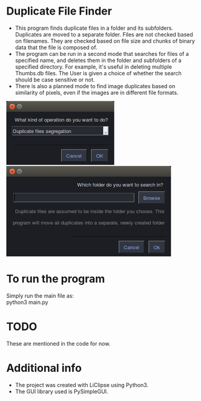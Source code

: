# Duplicate File Finder  
* This program finds duplicate files in a folder and its subfolders. Duplicates are moved to a separate folder. Files are not checked based on filenames. They are checked based on file size and chunks of binary data that the file is composed of.
* The program can be run in a second mode that searches for files of a specified name, and deletes them in the folder and subfolders of a specified directory. For example, it's useful in deleting multiple Thumbs.db files. The User is given a choice of whether the search should be case sensitive or not.
* There is also a planned mode to find image duplicates based on similarity of pixels, even if the images are in different file formats.
  
![Alt text](images/initialScreen.png?raw=true "Main menu")  
![Alt text](images/folderChoice.png?raw=true "Choosing the folder")  
  
# To run the program  
Simply run the main file as:  
python3 main.py  
  
# TODO
These are mentioned in the code for now.

# Additional info
* The project was created with LiClipse using Python3.
* The GUI library used is PySimpleGUI.
  
  
